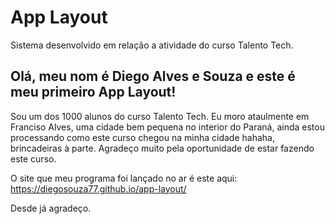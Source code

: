 # App Layout

Sistema desenvolvido em relação a atividade do curso Talento Tech.

## Olá, meu nom é Diego Alves e Souza e este é meu primeiro App Layout!

 Sou um dos 1000 alunos do curso Talento Tech. Eu moro ataulmente em Franciso Alves, uma cidade bem pequena no interior do Paraná, ainda estou processando como este curso chegou na minha cidade hahaha, brincadeiras à parte. Agradeço muito pela oportunidade de estar fazendo este curso.

O site que meu programa foi lançado no ar é este aqui:
https://diegosouza77.github.io/app-layout/

Desde já agradeço.
